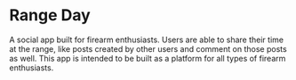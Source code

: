 # Range Day

A social app built for firearm enthusiasts.  Users are able to share their time at the range, like posts created by other users and comment on those posts as well.
This app is intended to be built as a platform for all types of firearm enthusiasts.
